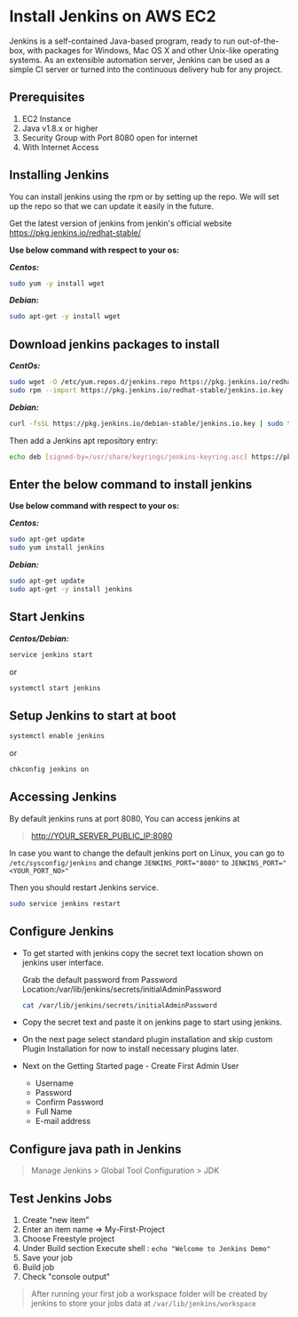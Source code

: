# Install Jenkins on AWS EC2

Jenkins is a self-contained Java-based program, ready to run out-of-the-box, with packages for Windows, Mac OS X and other Unix-like operating systems. As an extensible automation server, Jenkins can be used as a simple CI server or turned into the continuous delivery hub for any project.

## Prerequisites

1. EC2 Instance
2. Java v1.8.x or higher
3. Security Group with Port 8080 open for internet
4. With Internet Access

## Installing Jenkins

You can install jenkins using the rpm or by setting up the repo. We will set up the repo so that we can update it easily in the future.

Get the latest version of jenkins from jenkin's official website <https://pkg.jenkins.io/redhat-stable/>

**Use below command with respect to your os:**

***Centos:***

```sh
sudo yum -y install wget
```

***Debian:***

```sh
sudo apt-get -y install wget
```

## Download jenkins packages to install

***CentOs:***

```sh
sudo wget -O /etc/yum.repos.d/jenkins.repo https://pkg.jenkins.io/redhat-stable/jenkins.repo
sudo rpm --import https://pkg.jenkins.io/redhat-stable/jenkins.io.key  
```

***Debian:***

```sh
curl -fsSL https://pkg.jenkins.io/debian-stable/jenkins.io.key | sudo tee /usr/share/keyrings/jenkins-keyring.asc > /dev/null
```

Then add a Jenkins apt repository entry:

```sh
echo deb [signed-by=/usr/share/keyrings/jenkins-keyring.asc] https://pkg.jenkins.io/debian-stable binary/ | sudo tee /etc/apt/sources.list.d/jenkins.list > /dev/null
```

## Enter the below command to install jenkins

**Use below command with respect to your os:**

***Centos:***

```sh
sudo apt-get update
sudo yum install jenkins
```

***Debian:***

```sh
sudo apt-get update
sudo apt-get -y install jenkins
```

## Start Jenkins

***Centos/Debian:***

```sh
service jenkins start
```

or

```sh
systemctl start jenkins
```

## Setup Jenkins to start at boot

```sh
systemctl enable jenkins
```

or

```sh
chkconfig jenkins on
```

## Accessing Jenkins

By default jenkins runs at port 8080, You can access jenkins at

> <http://YOUR_SERVER_PUBLIC_IP:8080>

In case you want to change the default jenkins port on Linux, you can go to `/etc/sysconfig/jenkins` and change `JENKINS_PORT="8080"` to `JENKINS_PORT="<YOUR_PORT_NO>"`

Then you should restart Jenkins service.

```sh
sudo service jenkins restart
```

## Configure Jenkins

* To get started with jenkins copy the secret text location shown on jenkins user interface.

  Grab the default password from Password Location:/var/lib/jenkins/secrets/initialAdminPassword

  ```sh
  cat /var/lib/jenkins/secrets/initialAdminPassword
  ```

* Copy the secret text and paste it on jenkins page to start using jenkins.

* On the next page select standard plugin installation and skip custom Plugin Installation for now to install necessary plugins later.

* Next on the Getting Started page - Create First Admin User
  * Username
  * Password
  * Confirm Password
  * Full Name
  * E-mail address

## Configure java path in Jenkins

> Manage Jenkins > Global Tool Configuration > JDK

## Test Jenkins Jobs

1. Create “new item”
2. Enter an item name => My-First-Project
3. Choose Freestyle project
4. Under Build section Execute shell : `echo "Welcome to Jenkins Demo"`
5. Save your job
6. Build job
7. Check "console output"

> After running your first job a workspace folder will be created by jenkins to store your jobs data at `/var/lib/jenkins/workspace`
